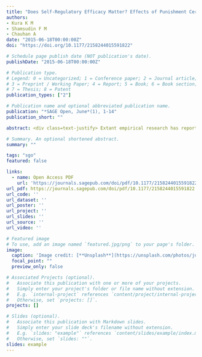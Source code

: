```yaml
---
title: "Does Self-Regulatory Efficacy Matter? Effects of Punishment Certainty and Punishment Severity on Organizational Deviance"
authors:
- Kura K M
- Shamsudin F M
- Chauhan A
date: "2015-06-18T00:00:00Z"
doi: "https://doi.org/10.1177/2158244015591822"

# Schedule page publish date (NOT publication's date).
publishDate: "2015-06-18T00:00:00Z"

# Publication type.
# Legend: 0 = Uncategorized; 1 = Conference paper; 2 = Journal article;
# 3 = Preprint / Working Paper; 4 = Report; 5 = Book; 6 = Book section;
# 7 = Thesis; 8 = Patent
publication_types: ["2"]

# Publication name and optional abbreviated publication name.
publication: "*SAGE Open, June*(1), 1-14"
publication_short: ""

abstract: <div class=text-justify> Extant empirical research has reported conflicting findings with respect to the effects of punishment certainty and punishment severity on organizational deviance, suggesting the need to introduce a moderator. The present study tested whether self-regulatory efficacy matters on the relationships among punishment certainty, punishment severity, and organizational deviance. Drawing on deterrence and self-efficacy theories, this study examined the effects of punishment certainty, punishment severity, and self-regulatory efficacy on organizational deviance among 197 employed postgraduate students who enrolled in the Master of Business Administration program at two large universities located in the north-west geopolitical zone of Nigeria. We used self-administered questionnaires to collect data. Using Partial Least Squares Structural Equation Modeling (PLS-SEM), we found a significant negative relationship between punishment certainty and organizational deviance. Similarly, the results indicated that punishment severity had a significant negative relationship with organizational deviance. The study also found a significant negative relationship between self-regulatory efficacy and organizational deviance. As expected, self-regulatory efficacy was found to moderate the relationship between punishment certainty and organizational deviance. On the contrary, no significant interaction effect was found between self-regulatory efficacy and punishment severity. Implications of the study in the Nigerian context have been discussed. </div>

# Summary. An optional shortened abstract.
summary: ""

tags: "sgo"
featured: false

links:
  - name: Open Access PDF 
    url: 'https://journals.sagepub.com/doi/pdf/10.1177/2158244015591822'
url_pdf: https://journals.sagepub.com/doi/pdf/10.1177/2158244015591822
url_code: ''
url_dataset: ''
url_poster: ''
url_project: ''
url_slides: ''
url_source: ''
url_video: ''

# Featured image
# To use, add an image named `featured.jpg/png` to your page's folder. 
image:
  caption: 'Image credit: [**Unsplash**](https://unsplash.com/photos/jdD8gXaTZsc)'
  focal_point: ""
  preview_only: false

# Associated Projects (optional).
#   Associate this publication with one or more of your projects.
#   Simply enter your project's folder or file name without extension.
#   E.g. `internal-project` references `content/project/internal-project/index.md`.
#   Otherwise, set `projects: []`.
projects: []

# Slides (optional).
#   Associate this publication with Markdown slides.
#   Simply enter your slide deck's filename without extension.
#   E.g. `slides: "example"` references `content/slides/example/index.md`.
#   Otherwise, set `slides: ""`.
slides: example
---
```



